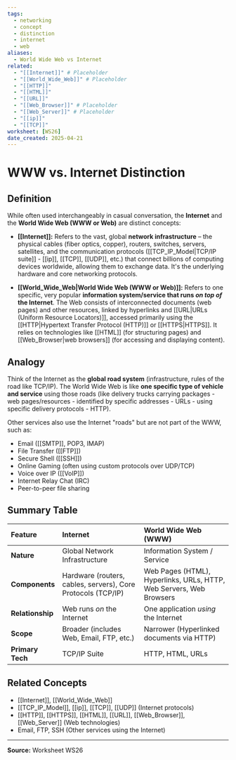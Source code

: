 ```yaml
---
tags:
  - networking
  - concept
  - distinction
  - internet
  - web
aliases:
  - World Wide Web vs Internet
related:
  - "[[Internet]]" # Placeholder
  - "[[World_Wide_Web]]" # Placeholder
  - "[[HTTP]]"
  - "[[HTML]]"
  - "[[URL]]"
  - "[[Web_Browser]]" # Placeholder
  - "[[Web_Server]]" # Placeholder
  - "[[ip]]"
  - "[[TCP]]"
worksheet: [WS26]
date_created: 2025-04-21
---
```

# WWW vs. Internet Distinction

## Definition

While often used interchangeably in casual conversation, the **Internet** and the **World Wide Web (WWW or Web)** are distinct concepts:

-   **[[Internet]]:** Refers to the vast, global **network infrastructure** – the physical cables (fiber optics, copper), routers, switches, servers, satellites, and the communication protocols ([[TCP_IP_Model|TCP/IP suite]] - [[ip]], [[TCP]], [[UDP]], etc.) that connect billions of computing devices worldwide, allowing them to exchange data. It's the underlying hardware and core networking protocols.

-   **[[World_Wide_Web|World Wide Web (WWW or Web)]]:** Refers to one specific, very popular **information system/service that runs *on top of* the Internet**. The Web consists of interconnected documents (web pages) and other resources, linked by hyperlinks and [[URL|URLs (Uniform Resource Locators)]], accessed primarily using the [[HTTP|Hypertext Transfer Protocol (HTTP)]] or [[HTTPS|HTTPS]]. It relies on technologies like [[HTML]] (for structuring pages) and [[Web_Browser|web browsers]] (for accessing and displaying content).

## Analogy

Think of the Internet as the **global road system** (infrastructure, rules of the road like TCP/IP). The World Wide Web is like **one specific type of vehicle and service** using those roads (like delivery trucks carrying packages - web pages/resources - identified by specific addresses - URLs - using specific delivery protocols - HTTP).

Other services also use the Internet "roads" but are not part of the WWW, such as:
- Email ([[SMTP]], POP3, IMAP)
- File Transfer ([[FTP]])
- Secure Shell ([[SSH]])
- Online Gaming (often using custom protocols over UDP/TCP)
- Voice over IP ([[VoIP]])
- Internet Relay Chat (IRC)
- Peer-to-peer file sharing

## Summary Table

| Feature         | Internet                                   | World Wide Web (WWW)                       |
| :-------------- | :----------------------------------------- | :----------------------------------------- |
| **Nature**      | Global Network Infrastructure              | Information System / Service               |
| **Components**  | Hardware (routers, cables, servers), Core Protocols (TCP/IP) | Web Pages (HTML), Hyperlinks, URLs, HTTP, Web Servers, Web Browsers |
| **Relationship**| Web runs *on* the Internet                 | One application *using* the Internet       |
| **Scope**       | Broader (includes Web, Email, FTP, etc.) | Narrower (Hyperlinked documents via HTTP)  |
| **Primary Tech**| TCP/IP Suite                               | HTTP, HTML, URLs                           |

## Related Concepts
- [[Internet]], [[World_Wide_Web]]
- [[TCP_IP_Model]], [[ip]], [[TCP]], [[UDP]] (Internet protocols)
- [[HTTP]], [[HTTPS]], [[HTML]], [[URL]], [[Web_Browser]], [[Web_Server]] (Web technologies)
- Email, FTP, SSH (Other services using the Internet)

---
**Source:** Worksheet WS26